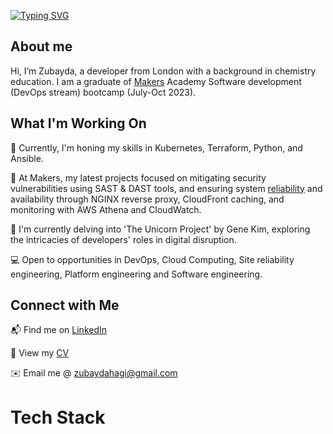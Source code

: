 [![Typing SVG](https://readme-typing-svg.demolab.com?font=Fira+Code&pause=1000&random=false&width=435&lines=Hello%2C+World!+%F0%9F%91%8B%F0%9F%8F%BE)](https://git.io/typing-svg)

## About me

Hi, I’m Zubayda, a developer from London with a background in chemistry education. I am a graduate of [Makers](https://makers.tech/) Academy Software development (DevOps stream) bootcamp (July-Oct 2023).

## What I'm Working On

🔭 Currently, I'm honing my skills in Kubernetes, Terraform, Python, and Ansible.

🔐 At Makers, my latest projects focused on mitigating security vulnerabilities using SAST & DAST tools, and ensuring system [reliability](https://github.com/Zhagi/Reliability-Project) and availability through NGINX reverse proxy, CloudFront caching, and monitoring with AWS Athena and CloudWatch.  

📖 I'm currently delving into 'The Unicorn Project' by Gene Kim, exploring the intricacies of developers' roles in digital disruption.  

💻 Open to opportunities in DevOps, Cloud Computing, Site reliability engineering, Platform engineering and Software engineering.

## Connect with Me

📬 Find me on [LinkedIn](https://www.linkedin.com/in/zubayda-h-5a629b201)

📄 View my [CV](https://github.com/yourusername/yourrepository/blob/main/yourcv.pdf)

✉️ Email me @ zubaydahagi@gmail.com

# Tech Stack



